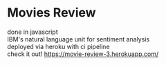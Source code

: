 # Movies Review
done in javascript <br>
IBM's natural language unit for sentiment analysis<br>
deployed via heroku with ci pipeline<br>
check it out! https://movie-review-3.herokuapp.com/ <br>

